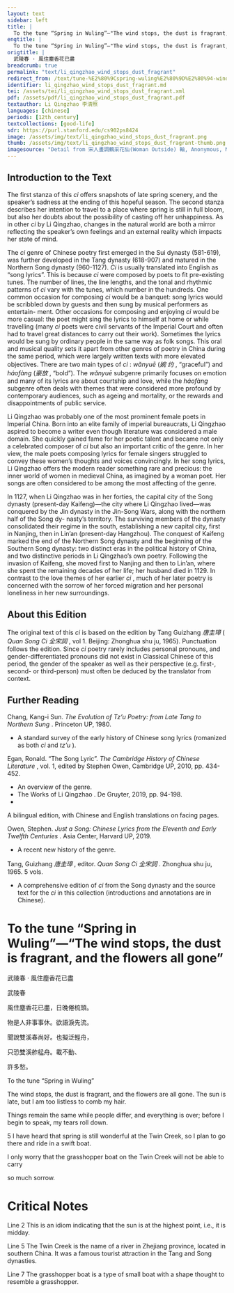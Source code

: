 ```yaml
---
layout: text
sidebar: left
title: |
  To the tune “Spring in Wuling”—"The wind stops, the dust is fragrant, and the flowers are all gone | 武陵春 · 風住塵香花已盡
engtitle: |
  To the tune “Spring in Wuling”—"The wind stops, the dust is fragrant, and the flowers are all gone
origtitle: |
  武陵春 · 風住塵香花已盡
breadcrumb: true
permalink: "text/li_qingzhao_wind_stops_dust_fragrant"
redirect_from: /text/tune-%E2%80%9Cspring-wuling%E2%80%9D%E2%80%94-wind-stops-dust-fragrant-and-flowers-are-all-gone
identifier: li_qingzhao_wind_stops_dust_fragrant.md
tei: /assets/tei/li_qingzhao_wind_stops_dust_fragrant.xml
pdf: /assets/pdf/li_qingzhao_wind_stops_dust_fragrant.pdf
textauthor: Li Qingzhao 李清照
languages: [chinese]
periods: [12th_century]
textcollections: [good-life]
sdr: https://purl.stanford.edu/cs902ps8424
image: /assets/img/text/li_qingzhao_wind_stops_dust_fragrant.png
thumb: /assets/img/text/li_qingzhao_wind_stops_dust_fragrant-thumb.png
imagesource: "Detail from 宋人畫調鶴采花仙(Woman Outside) 軸, Anonymous, National Palace Museum, Accession Number: K2A000169N000000000PAA [Public Domain]"
---
```

<h2>Introduction to the Text</h2>
<p>The first stanza of this <i> ci </i> offers snapshots of late spring scenery, and the speaker’s sadness at the ending of this hopeful season. The second stanza describes her intention to travel to a place where spring is still in full bloom, but also her doubts about the possibility of casting off her unhappiness. As in other <i> ci </i> by Li Qingzhao, changes in the natural world are both a mirror reflecting the speaker’s own feelings and an external reality which impacts her state of mind.</p>

<p>The <i> ci </i> genre of Chinese poetry first emerged in the Sui dynasty (581-619), was further developed in the Tang dynasty (618-907) and matured in the Northern Song dynasty (960-1127). <i> Ci </i> is usually translated into English as “song lyrics”. This is because <i> ci </i> were composed by poets to fit pre-existing tunes. The number of lines, the line lengths, and the tonal and rhythmic patterns of <i> ci </i> vary with the tunes, which number in the hundreds. One common occasion for composing <i> ci </i> would be a banquet: song lyrics would be scribbled down by guests and then sung by musical performers as entertain- ment. Other occasions for composing and enjoying <i> ci </i> would be more casual: the poet might sing the lyrics to himself at home or while travelling (many <i> ci </i> poets were civil servants of the Imperial Court and often had to travel great distances to carry out their work). Sometimes the lyrics would be sung by ordinary people in the same way as folk songs. This oral and musical quality sets it apart from other genres of poetry in China during the same period, which were largely written texts with more elevated objectives. There are two main types of <i> ci</i> : <i> wǎnyuē </i> (<em>婉 约</em> , “graceful”) and <i> háofàng </i> (<em>豪放</em> , “bold”). The <i> wǎnyuē </i> subgenre primarily focuses on emotion and many of its lyrics are about courtship and love, while the <i> háofàng </i> subgenre often deals with themes that were considered more profound by contemporary audiences, such as ageing and mortality, or the rewards and disappointments of public service.</p>

<p>Li Qingzhao was probably one of the most prominent female poets in Imperial China. Born into an elite family of imperial bureaucrats, Li Qingzhao aspired to become a writer even though literature was considered a male domain. She quickly gained fame for her poetic talent and became not only a celebrated composer of <i> ci </i> but also an important critic of the genre. In her view, the male poets composing lyrics for female singers struggled to convey these women’s thoughts and voices convincingly. In her song lyrics, Li Qingzhao offers the modern reader something rare and precious: the inner world of women in medieval China, as imagined by a woman poet. Her songs are often considered to be among the most affecting of the genre.</p>

<p>In 1127, when Li Qingzhao was in her forties, the capital city of the Song dynasty (present-day Kaifeng)—the city where Li Qingzhao lived—was conquered by the Jin dynasty in the Jin-Song Wars, along with the northern half of the Song dy- nasty’s territory. The surviving members of the dynasty consolidated their regime in the south, establishing a new capital city, first in Nanjing, then in Lin’an (present-day Hangzhou). The conquest of Kaifeng marked the end of the Northern Song dynasty and the beginning of the Southern Song dynasty: two distinct eras in the political history of China, and two distinctive periods in Li Qingzhao’s own poetry. Following the invasion of Kaifeng, she moved first to Nanjing and then to Lin’an, where she spent the remaining decades of her life; her husband died in 1129. In contrast to the love themes of her earlier <i> ci</i> , much of her later poetry is concerned with the sorrow of her forced migration and her personal loneliness in her new surroundings.</p>

<h2>About this Edition</h2>
<p>The original text of this <i> ci </i> is based on the edition by Tang Guizhang <em>唐圭璋</em> (<i> Quan Song Ci </i> <em>全宋詞</em> , vol 1. Beijing: Zhonghua shu ju, 1965). Punctuation follows the edition. Since <i> ci </i> poetry rarely includes personal pronouns, and gender-differentiated pronouns did not exist in Classical Chinese of this period, the gender of the speaker as well as their perspective (e.g. first-, second- or third-person) must often be deduced by the translator from context.</p>

<h2>Further Reading</h2>




<p>Chang, Kang-i Sun. <i> The Evolution of Tz’u Poetry: from Late Tang to Northern Sung</i> . Princeton UP, 1980.</p>
<ul>
<li>A standard survey of the early history of Chinese song lyrics (romanized as both <em>ci</em> and <em>tz’u</em> ).</li>
</ul>
<p>Egan, Ronald. “The Song Lyric”. <i> The Cambridge History of Chinese Literature</i> , vol. 1, edited by Stephen Owen, Cambridge UP, 2010, pp. 434-452.</p>
<ul>
<li>An overview of the genre.</li>
<li>The Works of Li Qingzhao . De Gruyter, 2019, pp. 94-198.</li>
<li></li>
</ul>
<p>A bilingual edition, with Chinese and English translations on facing pages.</p>
<p>Owen, Stephen. <i> Just a Song: Chinese Lyrics from the Eleventh and Early Twelfth Centuries</i> . Asia Center, Harvard UP, 2019.</p>
<ul>
<li>A recent new history of the genre.</li>
</ul>
<p>Tang, Guizhang <em>唐圭璋</em> , editor. <i> Quan Song Ci </i> <em>全宋詞</em> . Zhonghua shu ju, 1965. 5 vols.</p>
<ul>
<li>A comprehensive edition of <em>ci</em> from the Song dynasty and the source text for the <em>ci</em> in this collection (introductions and annotations are in Chinese).</li>


</ul><h1>To the tune “Spring in Wuling”—“The wind stops, the dust is fragrant, and the flowers all gone”</h1>
<p>武陵春 · 風住塵香花已盡</p>

<p>武陵春</p>

<p>風住塵香花已盡，日晚倦梳頭。</p>
<p>物是人非事事休。欲語淚先流。</p>

<p>聞說雙溪春尚好。也擬泛輕舟，</p>
<p>只恐雙溪舴艋舟。載不動、</p>
<p>許多愁。</p>
<p>To the tune “Spring in Wuling”</p>

<p>The wind stops, the dust is fragrant, and the flowers are all gone. The sun is late, but I am too listless to comb my hair.</p>
<p>Things remain the same while people differ, and everything is over; before I begin to speak, my tears roll down.</p>

<p>5 I have heard that spring is still wonderful at the Twin Creek, so I plan to go there and ride in a swift boat.</p>
<p>I only worry that the grasshopper boat on the Twin Creek will not be able to carry</p>
<p>so much sorrow.</p>

<h1>Critical Notes</h1>

<p>Line 2 This is an idiom indicating that the sun is at the highest point, i.e., it is midday.</p>
<p>Line 5 The Twin Creek is the name of a river in Zhejiang province, located in southern China. It was a famous tourist attraction in the Tang and Song dynasties.</p>
<p>Line 7 The grasshopper boat is a type of small boat with a shape thought to resemble a grasshopper.</p>
